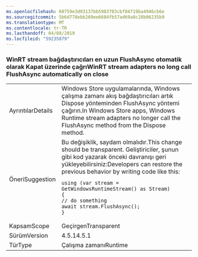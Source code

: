 ```yaml
---
ms.openlocfilehash: 60759e3d03137bb5983703cbf04719ba4946cb6e
ms.sourcegitcommit: 5b6d778ebb269ee6684fb57ad69a8c28b06235b9
ms.translationtype: MT
ms.contentlocale: tr-TR
ms.lasthandoff: 04/08/2019
ms.locfileid: "59235879"
---
```

### <a name="winrt-stream-adapters-no-long-call-flushasync-automatically-on-close"></a><span data-ttu-id="06088-101">WinRT stream bağdaştırıcıları en uzun FlushAsync otomatik olarak Kapat üzerinde çağrı</span><span class="sxs-lookup"><span data-stu-id="06088-101">WinRT stream adapters no long call FlushAsync automatically on close</span></span>

|   |   |
|---|---|
|<span data-ttu-id="06088-102">Ayrıntılar</span><span class="sxs-lookup"><span data-stu-id="06088-102">Details</span></span>|<span data-ttu-id="06088-103">Windows Store uygulamalarında, Windows çalışma zamanı akış bağdaştırıcıları artık Dispose yönteminden FlushAsync yöntemi çağırın.</span><span class="sxs-lookup"><span data-stu-id="06088-103">In Windows Store apps, Windows Runtime stream adapters no longer call the FlushAsync method from the Dispose method.</span></span>|
|<span data-ttu-id="06088-104">Öneri</span><span class="sxs-lookup"><span data-stu-id="06088-104">Suggestion</span></span>|<span data-ttu-id="06088-105">Bu değişiklik, saydam olmalıdır.</span><span class="sxs-lookup"><span data-stu-id="06088-105">This change should be transparent.</span></span> <span data-ttu-id="06088-106">Geliştiriciler, şunun gibi kod yazarak önceki davranışı geri yükleyebilirsiniz:</span><span class="sxs-lookup"><span data-stu-id="06088-106">Developers can restore the previous behavior by writing code like this:</span></span><pre><code class="lang-csharp">using (var stream = GetWindowsRuntimeStream() as Stream)&#13;&#10;{&#13;&#10;// do something&#13;&#10;await stream.FlushAsync();&#13;&#10;}&#13;&#10;</code></pre>|
|<span data-ttu-id="06088-107">Kapsam</span><span class="sxs-lookup"><span data-stu-id="06088-107">Scope</span></span>|<span data-ttu-id="06088-108">Geçirgen</span><span class="sxs-lookup"><span data-stu-id="06088-108">Transparent</span></span>|
|<span data-ttu-id="06088-109">Sürüm</span><span class="sxs-lookup"><span data-stu-id="06088-109">Version</span></span>|<span data-ttu-id="06088-110">4.5.1</span><span class="sxs-lookup"><span data-stu-id="06088-110">4.5.1</span></span>|
|<span data-ttu-id="06088-111">Tür</span><span class="sxs-lookup"><span data-stu-id="06088-111">Type</span></span>|<span data-ttu-id="06088-112">Çalışma zamanı</span><span class="sxs-lookup"><span data-stu-id="06088-112">Runtime</span></span>|
